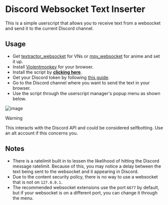 # Discord Websocket Text Inserter

This is a simple userscript that allows you to receive text from a websocket and send it to the current Discord channel.

## Usage

- Get [textractor_websocket](https://github.com/kuroahna/textractor_websocket) for VNs or [mpv_websocket](https://github.com/kuroahna/mpv_websocket) for anime and set it up.
- Install [Violentmonkey](https://violentmonkey.github.io/) for your browser.
- Install the script by **[clicking here](https://github.com/MarvNC/discord-websocket-text-inserter/raw/main/discord-websocket-inserter.user.js)**.
- Get your Discord token by following [this guide](https://gist.github.com/MarvNC/e601f3603df22f36ebd3102c501116c6).
- Go to the Discord channel where you want to send the text in your browser.
- Use the script through the userscript manager's popup menu as shown below.

![image](https://github.com/MarvNC/discord-websocket-text-inserter/assets/17340496/57d6b9a3-53e3-400d-bc46-224b273dbdfe)

> [!WARNING]
> This interacts with the Discord API and could be considered selfbotting. Use an alt account if this concerns you.

## Notes

- There is a ratelimit built in to lessen the likelihood of hitting the Discord message ratelimit. Because of this, you may notice a delay between the text being sent to the websocket and it appearing in Discord.
- Due to the content security policy, there is no way to use a websocket that is not on `127.0.0.1`.
- The recommended websocket extensions use the port `6677` by default, but if your websocket is on a different port, you can change it through the menu.

